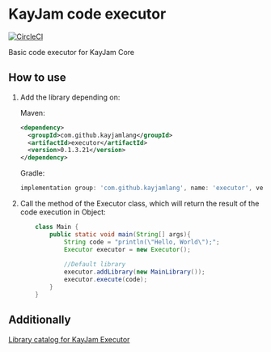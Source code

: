 # KayJam code executor
[![CircleCI](https://circleci.com/gh/KayJamLang/executor.svg?style=svg)](https://circleci.com/gh/KayJamLang/executor)

Basic code executor for KayJam Core

## How to use
1. Add the library depending on:

    Maven:
    ```xml
    <dependency>
      <groupId>com.github.kayjamlang</groupId>
      <artifactId>executor</artifactId>
      <version>0.1.3.21</version>
    </dependency>
    ```
    
    Gradle:
    ```groovy
    implementation group: 'com.github.kayjamlang', name: 'executor', version: '0.1.3.21'
    ```

2. Call the method of the Executor class, 
   which will return the result of the code execution in Object:
   ```java
       class Main {
           public static void main(String[] args){
               String code = "println(\"Hello, World\");";
               Executor executor = new Executor();
               
               //Default library
               executor.addLibrary(new MainLibrary());
               executor.execute(code);
           }
       }   
   ```
## Additionally
[Library catalog for KayJam Executor](https://github.com/KayJamLang/executor/blob/main/libs.md)
